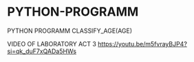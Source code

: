 # PYTHON-PROGRAMM
PYTHON PROGRAMM CLASSIFY_AGE(AGE)

VIDEO OF LABORATORY ACT 3
https://youtu.be/m5fvrayBJP4?si=qk_duF7xQADa5HWs
